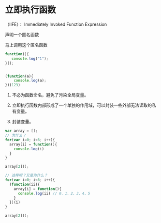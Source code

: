 # 立即执行函数

 （IIFE）： Immediately Invoked Function Expression

声明一个匿名函数

马上调用这个匿名函数

```js
function(){
   console.log("1");    
}();


(function(a){
    console.log(a);
})(123)
```



1. 不必为函数命名，避免了污染全局变量。

2. 立即执行函数内部形成了一个单独的作用域，可以封装一些外部无法读取的私有变量。

3. 封装变量。

```js
var array = [];
// 为什么？
for(var i=0; i<6; i++){
  array[i] = function(){
    console.log(i) 
  }
}

array[2]();

// 这样呢？又是为什么？
for(var i=0; i<6; i++){
  (function(ii){
    array[i] = function(){
      console.log(ii) // 0、1、2、3、4、5
    }
  })(i)
}

array[2]();
```

